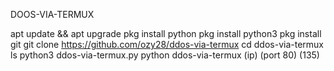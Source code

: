 DOOS-VIA-TERMUX

apt update && apt upgrade
pkg install python
pkg install python3
pkg install git
git clone https://github.com/ozy28/ddos-via-termux
cd ddos-via-termux
ls
python3 ddos-via-termux.py
python ddos-via-termux (ip) (port 80) (135)
